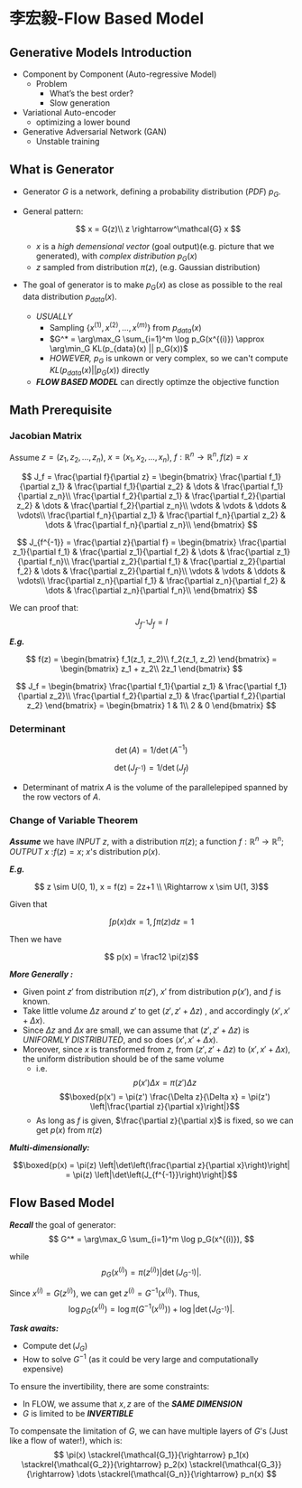 # 李宏毅-Flow Based Model

## Generative Models Introduction

- Component by Component (Auto-regressive Model)
  - Problem
    - What’s the best order?
    - Slow generation
- Variational Auto-encoder
  - optimizing a lower bound
- Generative Adversarial Network (GAN)
  - Unstable training

## What is Generator

- Generator $G$ is a network, defining a probability distribution (*PDF*) $p_G$.
- General pattern:

    $$
    x = G(z)\\
    z \rightarrow^\mathcal{G} x
    $$

  - $x$ is a *high demensional vector* (goal output)(e.g. picture that we generated), with *complex distribution* $p_G(x)$
  - $z$ sampled from  distribution $\pi(z)$, (e.g. Gaussian distribution)

- The goal of generator is to make $p_G(x)$ as close as possible to the real data distribution $p_{data}(x)$. 
  - *USUALLY*
    - Sampling $\{x^{(1)}, x^{(2)}, \dots, x^{(m)}\}$ from $p_{data}(x)$
    - $G^* = \arg\max_G \sum_{i=1}^m \log p_G(x^{(i)}) \approx \arg\min_G KL(p_{data}(x) || p_G(x))$
    - *HOWEVER,* $p_G$ is unkown or very complex, so we can't compute $KL(p_{data}(x) || p_G(x))$ directly
  - ***FLOW BASED MODEL*** can directly optimze the objective function
  
## Math Prerequisite

### Jacobian Matrix

Assume $z = (z_1, z_2, \dots, z_n)$, $x = (x_1, x_2, \dots, x_n)$, $f: \mathbb{R}^n \rightarrow \mathbb{R}^n, f(z) = x$

$$
J_f = \frac{\partial f}{\partial z} = \begin{bmatrix}
\frac{\partial f_1}{\partial z_1} & \frac{\partial f_1}{\partial z_2} & \dots & \frac{\partial f_1}{\partial z_n}\\
\frac{\partial f_2}{\partial z_1} & \frac{\partial f_2}{\partial z_2} & \dots & \frac{\partial f_2}{\partial z_n}\\
\vdots & \vdots & \ddots & \vdots\\
\frac{\partial f_n}{\partial z_1} & \frac{\partial f_n}{\partial z_2} & \dots & \frac{\partial f_n}{\partial z_n}\\
\end{bmatrix}
$$

$$
J_{f^{-1}} = \frac{\partial z}{\partial f} = \begin{bmatrix}
\frac{\partial z_1}{\partial f_1} & \frac{\partial z_1}{\partial f_2} & \dots & \frac{\partial z_1}{\partial f_n}\\
\frac{\partial z_2}{\partial f_1} & \frac{\partial z_2}{\partial f_2} & \dots & \frac{\partial z_2}{\partial f_n}\\
\vdots & \vdots & \ddots & \vdots\\
\frac{\partial z_n}{\partial f_1} & \frac{\partial z_n}{\partial f_2} & \dots & \frac{\partial z_n}{\partial f_n}\\
\end{bmatrix}
$$

We can proof that:
$$J_{f^{-1}} J_f = I$$


***E.g.***

$$
f(z) = \begin{bmatrix}
f_1(z_1, z_2)\\
f_2(z_1, z_2)
\end{bmatrix} = \begin{bmatrix}
z_1 + z_2\\
2z_1 
\end{bmatrix}
$$

$$
J_f = \begin{bmatrix}
\frac{\partial f_1}{\partial z_1} & \frac{\partial f_1}{\partial z_2}\\
\frac{\partial f_2}{\partial z_1} & \frac{\partial f_2}{\partial z_2}
\end{bmatrix} = \begin{bmatrix}
1 & 1\\
2 & 0
\end{bmatrix}
$$

### Determinant

$$ \det(A) = 1/\det(A^{-1})$$

$$ \det(J_{f^{-1}}) = 1/\det(J_f)$$

- Determinant of matrix $A$ is the volume of the parallelepiped spanned by the row vectors of $A$.

### Change of Variable Theorem

***Assume*** we have *INPUT* $z$, with a distribution $\pi(z)$; a function $f: \mathbb{R}^n \rightarrow \mathbb{R}^n$; *OUTPUT* $x$ :$f(z) = x$; $x$'s distribution $p(x)$.

***E.g.***

$$ z \sim U(0, 1), x = f(z) = 2z+1 \\ \Rightarrow x \sim U(1, 3)$$

Given that 

$$ \int p(x) dx = 1, \int \pi(z) dz = 1$$

Then we have

$$ p(x) = \frac12 \pi(z)$$

***More Generally :***

- Given point $z'$ from distribution $\pi(z')$, $x'$ from distribution $p(x')$, and $f$ is known. 
- Take little volume $\Delta z$ around $z'$ to get $(z', z'+\Delta z)$ , and accordingly $(x', x'+\Delta x)$.
- Since $\Delta z$ and $\Delta x$ are small, we can assume that $(z', z'+\Delta z)$ is *UNIFORMLY DISTRIBUTED*, and so does $(x', x'+\Delta x)$.
- Moreover, since $x$ is transformed from $z$, from $(z', z'+\Delta z)$ to $(x', x'+\Delta x)$, the uniform distribution should be of the same volume
  - i.e. $$p(x')\Delta x = \pi(z')\Delta z $$ $$\boxed{p(x') = \pi(z') \frac{\Delta z}{\Delta x} = \pi(z')  \left|\frac{\partial z}{\partial x}\right|}$$
  - As long as $f$ is given, $\frac{\partial z}{\partial x}$ is fixed, so we can get $p(x)$ from $\pi(z)$

***Multi-dimensionally:***

$$\boxed{p(x) = \pi(z) \left|\det\left(\frac{\partial z}{\partial x}\right)\right| = \pi(z) \left|\det\left(J_{f^{-1}}\right)\right|}$$

## Flow Based Model

***Recall*** the goal of generator:
$$
G^* = \arg\max_G \sum_{i=1}^m \log p_G(x^{(i)}),
$$

while 
$$
p_G(x^{(i)}) = \pi(z^{(i)}) \left|\det\left(J_{G^{-1}}\right)\right|.
$$

Since $x^{(i)}  = G(z^{(i)})$, we can get $z^{(i)} = G^{-1}(x^{(i)})$. 
Thus,
$$
\log p_G(x^{(i)}) = \log \pi(G^{-1}(x^{(i)})) + \log \left|\det\left(J_{G^{-1}}\right)\right|.
$$

***Task awaits:***
- Compute $\det(J_G)$
- How to solve $G^{-1}$ (as it could be very large and computationally expensive)

To ensure the invertibility, there are some constraints:
  - In FLOW, we assume that $x,z$ are of the ***SAME DIMENSION***
  - $G$ is limited to be ***INVERTIBLE***

To compensate the limitation of $G$, we can have multiple layers of $G$'s (Just like a flow of water!), which is:
$$
\pi(x) \stackrel{\mathcal{G_1}}{\rightarrow} p_1(x) \stackrel{\mathcal{G_2}}{\rightarrow} p_2(x) \stackrel{\mathcal{G_3}}{\rightarrow} \dots \stackrel{\mathcal{G_n}}{\rightarrow} p_n(x)
$$

